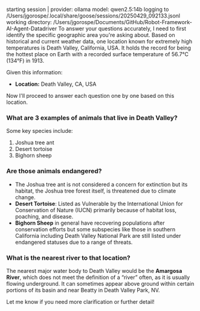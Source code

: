 starting session | provider: ollama model: qwen2.5:14b
    logging to /Users/jgorospe/.local/share/goose/sessions/20250429_092133.jsonl
    working directory: /Users/jgorospe/Documents/GitHub/Robot-Framework-AI-Agent-Datadriver
To answer your questions accurately, I need to first identify the specific geographic area you're asking about. Based on historical and current weather data, one location known for extremely high temperatures is Death Valley, California, USA. It holds the record for being the hottest place on Earth with a recorded surface temperature of 56.7°C (134°F) in 1913.

Given this information:

- **Location:** Death Valley, CA, USA

Now I'll proceed to answer each question one by one based on this location.

### What are 3 examples of animals that live in Death Valley?
Some key species include:
1. Joshua tree ant
2. Desert tortoise
3. Bighorn sheep

### Are those animals endangered?
- The Joshua tree ant is not considered a concern for extinction but its habitat, the Joshua tree forest itself, is threatened due to climate change.
- **Desert Tortoise**: Listed as Vulnerable by the International Union for Conservation of Nature (IUCN) primarily because of habitat loss, poaching, and disease.
- **Bighorn Sheep** in general have recovering populations after conservation efforts but some subspecies like those in southern California including Death Valley National Park are still listed under endangered statuses due to a range of threats.

### What is the nearest river to that location?
The nearest major water body to Death Valley would be the **Amargosa River**, which does not meet the definition of a “river” often, as it is usually flowing underground. It can sometimes appear above ground within certain portions of its basin and near Beatty in Death Valley Park, NV.

Let me know if you need more clarification or further detail!
